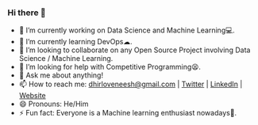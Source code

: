 ### Hi there 👋

- 🔭 I’m currently working on Data Science and Machine Learning💻.
- 🌱 I’m currently learning DevOps☁.
- 👯 I’m looking to collaborate on any Open Source Project involving Data Science / Machine Learning.
- 🤔 I’m looking for help with Competitive Programming😫.
- 💬 Ask me about anything!
- 📫 How to reach me: dhirloveneesh@gmail.com | [Twitter](https://twitter.com/LoveneeshDhir) | [LinkedIn](https://www.linkedin.com/in/loveneeshdhir) | [Website](https://loveneeshdhir.tech/)
- 😄 Pronouns: He/Him
- ⚡ Fun fact: Everyone is a Machine learning enthusiast nowadays🤣.
